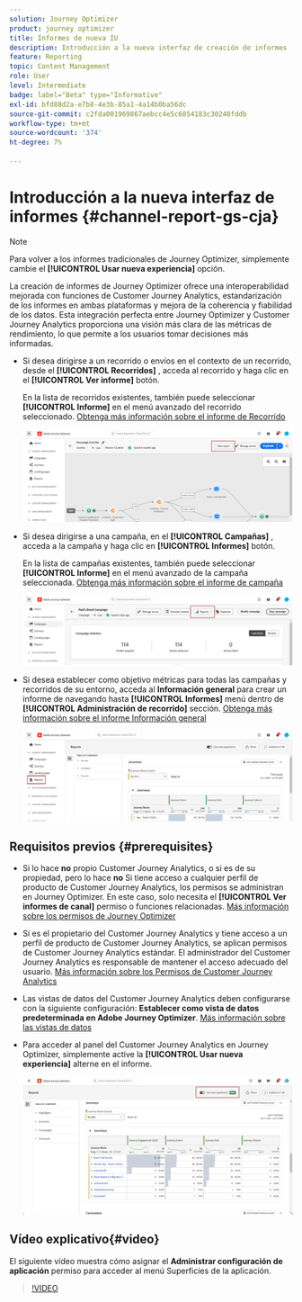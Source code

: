 ```yaml
---
solution: Journey Optimizer
product: journey optimizer
title: Informes de nueva IU
description: Introducción a la nueva interfaz de creación de informes
feature: Reporting
topic: Content Management
role: User
level: Intermediate
badge: label="Beta" type="Informative"
exl-id: bfd88d2a-e7b8-4e3b-85a1-4a14b0ba56dc
source-git-commit: c2fda001969867aebcc4e5c6854183c30240fddb
workflow-type: tm+mt
source-wordcount: '374'
ht-degree: 7%

---
```


# Introducción a la nueva interfaz de informes {#channel-report-gs-cja}

>[!NOTE]
>
> Para volver a los informes tradicionales de Journey Optimizer, simplemente cambie el **[!UICONTROL Usar nueva experiencia]** opción.

La creación de informes de Journey Optimizer ofrece una interoperabilidad mejorada con funciones de Customer Journey Analytics, estandarización de los informes en ambas plataformas y mejora de la coherencia y fiabilidad de los datos. Esta integración perfecta entre Journey Optimizer y Customer Journey Analytics proporciona una visión más clara de las métricas de rendimiento, lo que permite a los usuarios tomar decisiones más informadas.

* Si desea dirigirse a un recorrido o envíos en el contexto de un recorrido, desde el **[!UICONTROL Recorridos]** , acceda al recorrido y haga clic en el **[!UICONTROL Ver informe]** botón.

  En la lista de recorridos existentes, también puede seleccionar **[!UICONTROL Informe]** en el menú avanzado del recorrido seleccionado. [Obtenga más información sobre el informe de Recorrido](journey-global-report-cja.md)

  ![](assets/gs-cja-report-3.png)

* Si desea dirigirse a una campaña, en el **[!UICONTROL Campañas]** , acceda a la campaña y haga clic en **[!UICONTROL Informes]** botón.

  En la lista de campañas existentes, también puede seleccionar **[!UICONTROL Informe]** en el menú avanzado de la campaña seleccionada. [Obtenga más información sobre el informe de campaña](campaign-global-report-cja.md)

  ![](assets/gs-cja-report-2.png)

* Si desea establecer como objetivo métricas para todas las campañas y recorridos de su entorno, acceda al **Información general** para crear un informe de navegando hasta **[!UICONTROL Informes]** menú dentro de **[!UICONTROL Administración de recorrido]** sección. [Obtenga más información sobre el informe Información general](channel-report-cja.md)

  ![](assets/gs-cja-report-1.png)

## Requisitos previos {#prerequisites}

* Si lo hace **no** propio Customer Journey Analytics, o si es de su propiedad, pero lo hace **no** Si tiene acceso a cualquier perfil de producto de Customer Journey Analytics, los permisos se administran en Journey Optimizer. En este caso, solo necesita el **[!UICONTROL Ver informes de canal]** permiso o funciones relacionadas. [Más información sobre los permisos de Journey Optimizer](../administration/permissions.md)
* Si es el propietario del Customer Journey Analytics y tiene acceso a un perfil de producto de Customer Journey Analytics, se aplican permisos de Customer Journey Analytics estándar. El administrador del Customer Journey Analytics es responsable de mantener el acceso adecuado del usuario. [Más información sobre los Permisos de Customer Journey Analytics](https://experienceleague.adobe.com/en/docs/analytics-platform/using/technotes/access-control)
* Las vistas de datos del Customer Journey Analytics deben configurarse con la siguiente configuración: **Establecer como vista de datos predeterminada en Adobe Journey Optimizer**. [Más información sobre las vistas de datos](https://experienceleague.adobe.com/en/docs/analytics-platform/using/cja-dataviews/create-dataview)
* Para acceder al panel del Customer Journey Analytics en Journey Optimizer, simplemente active la **[!UICONTROL Usar nueva experiencia]** alterne en el informe.

  ![](assets/cja-option.png)

## Vídeo explicativo{#video}

El siguiente vídeo muestra cómo asignar el **Administrar configuración de aplicación** permiso para acceder al menú Superficies de la aplicación.

>[!VIDEO](https://video.tv.adobe.com/v/3430413)